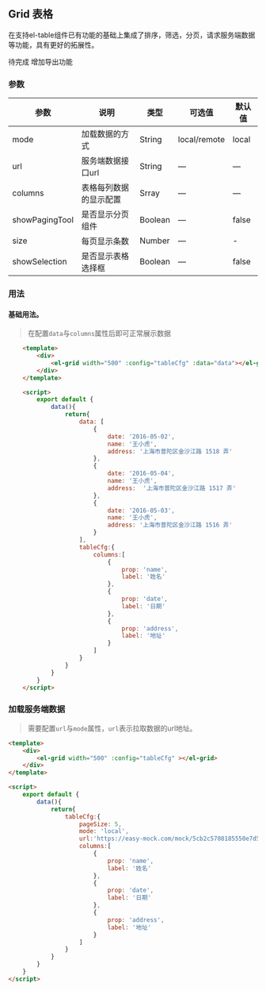 ## Grid 表格

在支持el-table组件已有功能的基础上集成了排序，筛选，分页，请求服务端数据等功能，具有更好的拓展性。

待完成
增加导出功能

### 参数
| 参数			  | 说明              		| 类型      | 可选值   		| 默认值  |
|----------		 |--------------           |---------- |------------- |-------- |
| mode          | 加载数据的方式           | String 	| local/remote | local   |
| url            | 服务端数据接口url        | String 	| — 			| — 	 |
| columns        | 表格每列数据的显示配置    | Srray 	| — 			| — 	  |
| showPagingTool | 是否显示分页组件 		| Boolean 	| — 			| false  |
| size			 | 每页显示条数 			| Number 	| — 			| -   	|
| showSelection  | 是否显示表格选择框 		| Boolean 	| — 			| false   |

### 用法
#### 基础用法。
>在配置`data`与`columns`属性后即可正常展示数据
```html
    <template>
        <div>
            <el-grid width="500" :config="tableCfg" :data="data"></el-grid>
        </div>      
    </template>

    <script>
        export default {
            data(){
                return{
                    data: [
                        {
                            date: '2016-05-02',
                            name: '王小虎',
                            address: '上海市普陀区金沙江路 1518 弄'
                        }, 
                        {
                            date: '2016-05-04',
                            name: '王小虎',
                            address:  '上海市普陀区金沙江路 1517 弄'
                        },
                        {
                            date: '2016-05-03',
                            name: '王小虎',
                            address: '上海市普陀区金沙江路 1516 弄'
                        }
                    ],
                    tableCfg:{
                        columns:[
                            {
                                prop: 'name',   
                                label: '姓名'
                            },
                            {
                                prop: 'date',  
                                label: '日期'
                            },
                            {
                                prop: 'address',  
                                label: '地址'
                            }
                        ]
                    }
                }
            }
        }
    </script>
```

### 加载服务端数据

>需要配置`url`与`mode`属性，`url`表示拉取数据的url地址。
```html
<template>
    <div>
        <el-grid width="500" :config="tableCfg" ></el-grid>
    </div>      
</template>

<script>
    export default {
        data(){
            return{
                tableCfg:{
                    pageSize: 5,
                    mode: 'local',
                    url:'https://easy-mock.com/mock/5cb2c5708185550e7d51c038/example/getList',
                    columns:[
                        {
                            prop: 'name',   
                            label: '姓名'
                        },
                        {
                            prop: 'date',  
                            label: '日期'
                        },
                        {
                            prop: 'address',  
                            label: '地址'
                        }
                    ]
                }
            }
        }
    }
</script>
```
